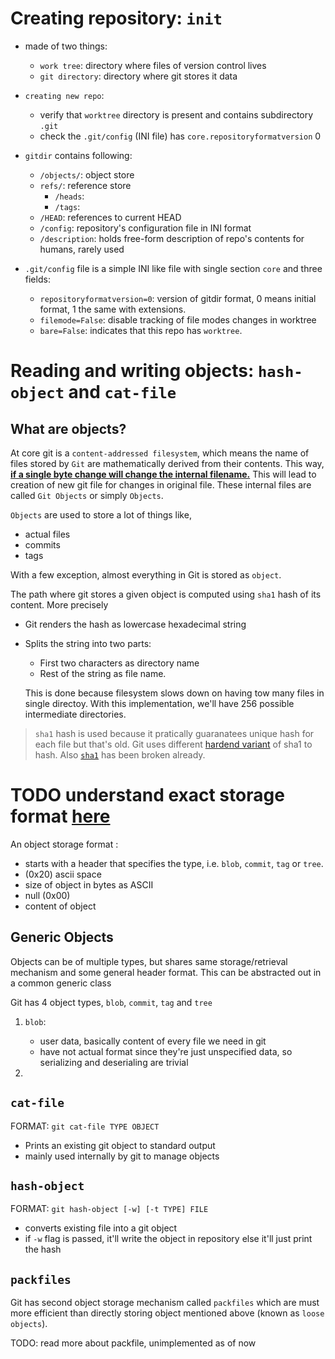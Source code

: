 
# Creating repository: `init`

- made of two things:
    - `work tree`: directory where files of version control lives
    - `git directory`: directory where git stores it data
- `creating new repo`:
    - verify that `worktree` directory is present and contains subdirectory `.git`
    - check the `.git/config` (INI file) has `core.repositoryformatversion` 0

- `gitdir` contains following:
    - `/objects/`: object store
    - `refs/`: reference store
        - `/heads`:
        - `/tags`: 
    - `/HEAD`: references to current HEAD
    - `/config`: repository's configuration file in INI format
    - `/description`: holds free-form description of repo's contents for humans, rarely used

- `.git/config` file is a simple INI like file with single section `core` and three fields:
    - `repositoryformatversion=0`: version of gitdir format, 0 means initial format, 1 the same with extensions.
    - `filemode=False`: disable tracking of file modes changes in worktree
    - `bare=False`: indicates that this repo has `worktree`.

# Reading and writing objects: `hash-object` and `cat-file`

## What are objects?

At core git is a `content-addressed filesystem`, which means the name of files stored by `Git` are mathematically derived from their contents. This way, <b><u>if a single byte change will change the internal filename.</u></b>
This will lead to creation of new git file for changes in original file. These internal files are called `Git Objects` or simply `Objects`.

`Objects` are used to store a lot of things like,
- actual files
- commits
- tags

With a few exception, almost everything in Git is stored as `object`.

The path where git stores a given object is computed using `sha1` hash of its content. More precisely
- Git renders the hash as lowercase hexadecimal string
- Splits the string into two parts:
    - First two characters as directory name
    - Rest of the string as file name.

    This is done because filesystem slows down on having tow many files in single directoy. With this implementation, we'll have 256 possible intermediate directories.

> `sha1` hash is used because it pratically guaranatees unique hash for each file but that's old. Git uses different [hardend variant](https://github.com/git/git/blob/26e47e261e969491ad4e3b6c298450c061749c9e/Documentation/technical/hash-function-transition.txt#L34-L36) of sha1 to hash. Also [`sha1`](https://shattered.io/) has been broken already.   


# TODO understand exact storage format [here](https://wyag.thb.lt/#org279a578)

An object storage format :
- starts with a header that specifies the type, i.e. `blob`, `commit`, `tag` or `tree`.
- (0x20) ascii space
- size of object in bytes as ASCII
- null (0x00)
- content of object

## Generic Objects

Objects can be of multiple types, but shares same storage/retrieval mechanism and some general header format. This can be abstracted out in a common generic class

Git has 4 object types, `blob`, `commit`, `tag` and `tree`

1. `blob`:
    - user data, basically content of every file we need in git
    - have not actual format since they're just unspecified data, so serializing and deserialing are trivial

2. 

## `cat-file`

FORMAT: `git cat-file TYPE OBJECT`

- Prints an existing git object to standard output
- mainly used internally by git to manage objects


## `hash-object`

FORMAT: `git hash-object [-w] [-t TYPE] FILE`

- converts existing file into a git object
- if `-w` flag is passed, it'll write the object in repository else it'll just print the hash


## `packfiles`

Git has second object storage mechanism called `packfiles` which are must more efficient than directly storing object mentioned above (known as `loose objects`). 

TODO: read more about packfile, unimplemented as of now

